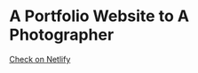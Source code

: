 # A Portfolio Website to A Photographer

[Check on Netlify](https://64d0d1807fce355e19f0a240--fascinating-dusk-fbd571.netlify.app/)
